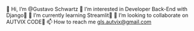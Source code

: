👋 Hi, I’m @Gustavo Schwartz
👀 I’m interested in Developer Back-End with Django🐍
🌱 I’m currently learning Streamlit📱
💞️ I’m looking to collaborate on AUTVIX CODE💼
📫 How to reach me gls.autvix@gmail.com

<!---
glsautivix/glsautivix is a ✨ special ✨ repository because its `README.md` (this file) appears on your GitHub profile.
You can click the Preview link to take a look at your changes.
--->
